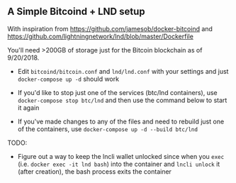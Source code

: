## A Simple Bitcoind + LND setup
With inspiration from https://github.com/jamesob/docker-bitcoind and https://github.com/lightningnetwork/lnd/blob/master/Dockerfile

You'll need >200GB of storage just for the Bitcoin blockchain as of 9/20/2018.

* Edit `bitcoind/bitcoin.conf` and `lnd/lnd.conf` with your settings and just `docker-compose up -d` should work

* If you'd like to stop just one of the services (btc/lnd containers), use `docker-compose stop btc/lnd` and then use the command below to start it again

* If you've made changes to any of the files and need to rebuild just one of the containers, use `docker-compose up -d --build btc/lnd`

TODO:
* Figure out a way to keep the lncli wallet unlocked since when you `exec` (i.e. `docker exec -it lnd bash`) into the container and `lncli unlock` it (after creation), the bash process exits the container
